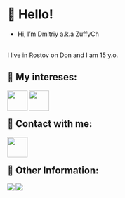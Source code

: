 # 👋 Hello!
- Hi, I’m Dmitriy a.k.a ZuffyCh
<br>
I live in Rostov on Don and I am 15 y.o.

## 👀 My intereses:
<a href="https://github.com/ZuffyCh">
  <img align="left" width="46px" src="https://cdn4.iconfinder.com/data/icons/logos-and-brands/512/267_Python_logo-512.png" />
</a>
<a href="https://github.com/ZuffyCh">
  <img align="left" width="46px" src="https://cdn2.iconfinder.com/data/icons/nodejs-1/512/nodejs-512.png" />
</a>

<br>
<br>

## 💬 Contact with me:
<a href="https://discordapp.com/users/852471586090516493">
  <img align="left" width="46px" src="https://cdn4.iconfinder.com/data/icons/logos-and-brands/512/91_Discord_logo_logos-512.png" />
</a>

<br>
<br>

## 📌 Other Information:

<a href="https://github.com/ZuffyCh">
  <img align="left" src="https://github-readme-stats.vercel.app/api?username=ZuffyCh&show_icons=true&theme=monokai" />
</a>

<a href="https://github.com/ZuffyCh">
  <img align="left" src="https://github-readme-stats.vercel.app/api/top-langs/?username=ZuffyCh&layout=compact&theme=monokai" />
</a>
